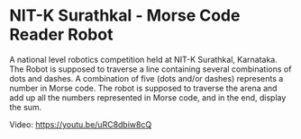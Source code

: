 <h1>NIT-K Surathkal - Morse Code Reader Robot</h1>
A national level robotics competition held at NIT-K Surathkal, Karnataka. The Robot is supposed to traverse a line containing several combinations of dots and dashes. A combination of five (dots and/or dashes) represents a number in Morse code. The robot is supposed to traverse the arena and add up all the numbers  represented in Morse code, and in the end, display the sum.

Video: https://youtu.be/uRC8dbiw8cQ